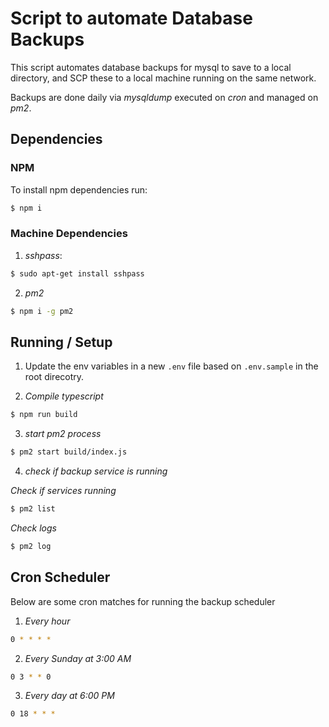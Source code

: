 # Script to automate Database Backups

This script automates database backups for mysql to save to a local directory, and SCP these to a local machine running on the same network.

Backups are done daily via *mysqldump* executed on *cron* and managed on *pm2*.

## Dependencies

### NPM

To install npm dependencies run:

```bash
$ npm i
```

### Machine Dependencies

1. *sshpass*:

```bash
$ sudo apt-get install sshpass
```

2. *pm2*

```bash
$ npm i -g pm2
```

## Running / Setup

1. Update the env variables in a new `.env` file based on `.env.sample` in the root direcotry.

2. *Compile typescript*

```bash
$ npm run build
```

3. *start pm2 process*

```bash
$ pm2 start build/index.js
```

4. *check if backup service is running*

_Check if services running_

```bash
$ pm2 list
```

_Check logs_

```bash
$ pm2 log
```

## Cron Scheduler

Below are some cron matches for running the backup scheduler

1. *Every hour*

```bash
0 * * * *
```

2. *Every Sunday at 3:00 AM*

```bash
0 3 * * 0
```

3. *Every day at 6:00 PM*

```bash
0 18 * * *
```
